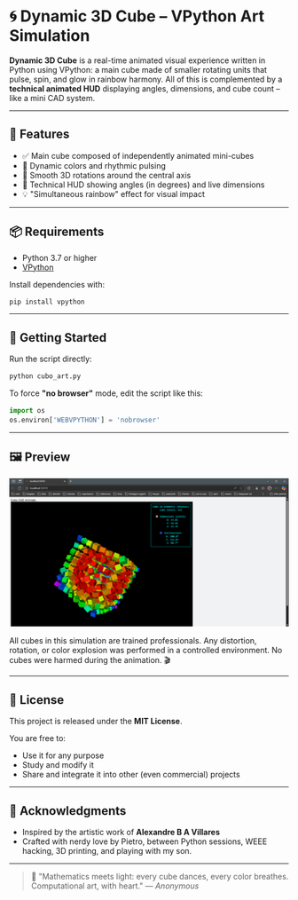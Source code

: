 
# 🌀 Dynamic 3D Cube – VPython Art Simulation

**Dynamic 3D Cube** is a real-time animated visual experience written in Python using VPython: a main cube made of smaller rotating units that pulse, spin, and glow in rainbow harmony. All of this is complemented by a **technical animated HUD** displaying angles, dimensions, and cube count – like a mini CAD system.

---

## 🎨 Features

* ✅ Main cube composed of independently animated mini-cubes
* 🌈 Dynamic colors and rhythmic pulsing
* 🎯 Smooth 3D rotations around the central axis
* 📀 Technical HUD showing angles (in degrees) and live dimensions
* 💡 "Simultaneous rainbow" effect for visual impact

---

## 📦 Requirements

* Python 3.7 or higher
* [VPython](https://pypi.org/project/vpython/)

Install dependencies with:

```bash
pip install vpython
```

---

## 🚀 Getting Started

Run the script directly:

```bash
python cubo_art.py
```

To force **"no browser"** mode, edit the script like this:

```python
import os
os.environ['WEBVPYTHON'] = 'nobrowser'
```

---

## 🖼️ Preview

![Cube screenshot](screenshot.png)

All cubes in this simulation are trained professionals. Any distortion, rotation, or color explosion was performed in a controlled environment. No cubes were harmed during the animation. 🎬

---

## 📄 License

This project is released under the **MIT License**.

You are free to:

* Use it for any purpose
* Study and modify it
* Share and integrate it into other (even commercial) projects

---

## 🤝 Acknowledgments

* Inspired by the artistic work of **Alexandre B A Villares**
* Crafted with nerdy love by Pietro, between Python sessions, WEEE hacking, 3D printing, and playing with my son.

---

> 🧠 "Mathematics meets light: every cube dances, every color breathes. Computational art, with heart."
> — *Anonymous*





